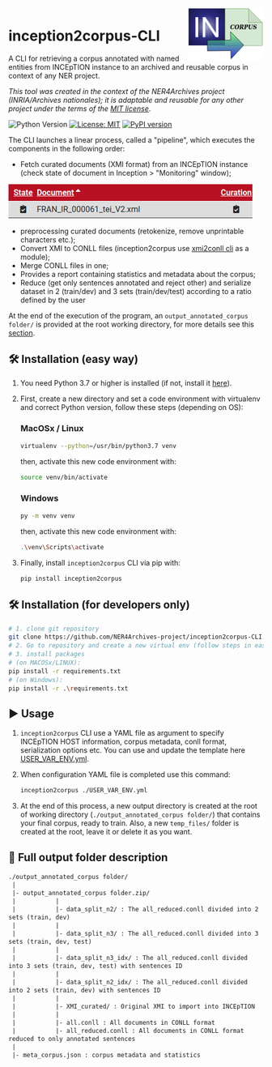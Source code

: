 <img src="./documentation/logo-i2c.png" width=150 align=right>

# inception2corpus-CLI
A CLI for retrieving a corpus annotated with named entities from INCEpTION instance to an archived and reusable corpus in context of any NER project.

*This tool was created in the context of the NER4Archives project (INRIA/Archives nationales); it is adaptable and reusable for any other project under the terms of the [MIT license](./LICENSE)*.


![Python Version](https://img.shields.io/badge/Python-%3E%3D%203.7-%2313aab7) [![License: MIT](https://img.shields.io/badge/License-MIT-yellow.svg)](https://opensource.org/licenses/MIT) [![PyPI version](https://badge.fury.io/py/inception2corpus.svg)](https://badge.fury.io/py/inception2corpus)


The CLI launches a linear process, called a "pipeline", which executes the components in the following order:

- Fetch curated documents (XMI format) from an INCEpTION instance (check state of document in Inception > "Monitoring" window);

![curated-doc](./documentation/curated_doc_inception.png)

- preprocessing curated documents (retokenize, remove unprintable characters etc.);
- Convert XMI to CONLL files (inception2corpus use [xmi2conll cli](https://github.com/Lucaterre/xmi2conll) as a module);
- Merge CONLL files in one;
- Provides a report containing statistics and metadata about the corpus;
- Reduce (get only sentences annotated and reject other) and serialize dataset in 2 (train/dev) and 3 sets (train/dev/test) according to a ratio defined by the user

At the end of the execution of the program, an `output_annotated_corpus folder/` is provided at the root working directory, for more details see this [section](#Output-folder-description).

## 🛠️ Installation (easy way)

1. You need Python 3.7 or higher is installed (if not, install it [here](https://www.python.org/downloads/)).

2. First, create a new directory and set a code environment with virtualenv and correct Python version, follow these steps (depending on OS):

    ### MacOSx / Linux

    ```bash
    virtualenv --python=/usr/bin/python3.7 venv
    ```

    then, activate this new code environment with:

    ```bash
    source venv/bin/activate
    ```

    ### Windows

    ```bash
    py -m venv venv
    ```

    then, activate this new code environment with:

    ```bash
    .\venv\Scripts\activate
    ```

3. Finally, install `inception2corpus` CLI via pip with:

    ```bash
    pip install inception2corpus
    ```

## 🛠️ Installation (for developers only)

```bash
# 1. clone git repository
git clone https://github.com/NER4Archives-project/inception2corpus-CLI.git
# 2. Go to repository and create a new virtual env (follow steps in easy way installation)
# 3. install packages
# (on MACOSx/LINUX): 
pip install -r requirements.txt
# (on Windows): 
pip install -r .\requirements.txt
```

## ▶️ Usage

1. `inception2corpus` CLI use a YAML file as argument to specify INCEpTION HOST information,
corpus metadata, conll format, serialization options etc.
You can use and update the template here [USER_VAR_ENV.yml](./USER_VAR_ENV.yml).

2. When configuration YAML file is completed use this command:
   ```bash
   inception2corpus ./USER_VAR_ENV.yml
   ```
3. At the end of this process, a new output directory is created at the root of working
directory (`./output_annotated_corpus folder/`) that contains your final corpus, ready to train.
Also, a new `temp_files/` folder is created at the root, leave it or delete it as you want.


## 📁 Full output folder description

```
./output_annotated_corpus folder/
 |
 |- output_annotated_corpus folder.zip/
 |           |
 |           |- data_split_n2/ : The all_reduced.conll divided into 2 sets (train, dev)
 |           |
 |           |- data_split_n3/ : The all_reduced.conll divided into 3 sets (train, dev, test)
 |           |
 |           |- data_split_n3_idx/ : The all_reduced.conll divided into 3 sets (train, dev, test) with sentences ID
 |           |
 |           |- data_split_n2_idx/ : The all_reduced.conll divided into 2 sets (train, dev) with sentences ID
 |           |
 |           |- XMI_curated/ : Original XMI to import into INCEpTION
 |           |
 |           |- all.conll : All documents in CONLL format
 |           |- all_reduced.conll : All documents in CONLL format reduced to only annotated sentences
 |
 |- meta_corpus.json : corpus metadata and statistics

```
